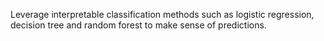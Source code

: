 Leverage interpretable classification methods such as logistic regression, decision tree and random forest to make sense of predictions.